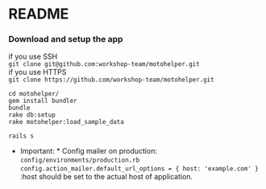 # README

### Download and setup the app

if you use SSH  
``` git clone git@github.com:workshop-team/motohelper.git ```  
if you use HTTPS  
``` git clone https://github.com/workshop-team/motohelper.git ```  

```
cd motohelper/
gem install bundler
bundle
rake db:setup
rake motohelper:load_sample_data

rails s
```
* Important: *
Config mailer on production:
``` config/environments/production.rb ```
``` config.action_mailer.default_url_options = { host: 'example.com' } ```
:host should be set to the actual host of application.

